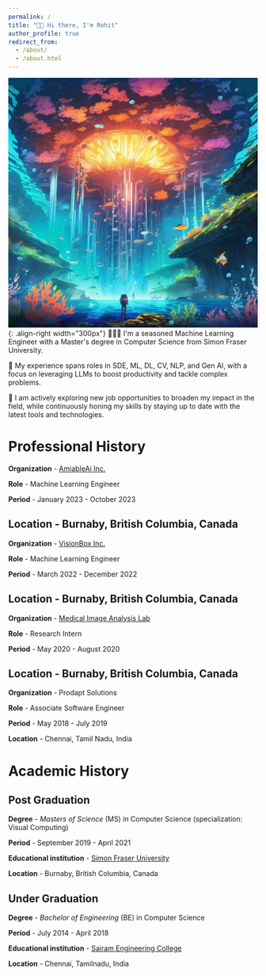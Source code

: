 ```yaml
---
permalink: /
title: "👋🏻 Hi there, I'm Rohit"
author_profile: true
redirect_from: 
  - /about/
  - /about.html
---
```




![](../images/life.png){: .align-right width="300px"}
👨🏻‍💻 I'm a seasoned Machine Learning Engineer with a Master's degree in Computer Science from Simon Fraser University. 

🤖 My experience spans roles in SDE, ML, DL, CV, NLP, and Gen AI, with a focus on leveraging LLMs to boost productivity and tackle complex problems.

💼 I am actively exploring new job opportunities to broaden my impact in the field, while continuously honing my skills by staying up to date with the latest tools and technologies.

# Professional History

**Organization** - [AmiableAi Inc.](https://amiableai.ca/)

**Role** - Machine Learning Engineer

**Period** - January 2023 - October 2023

**Location** - Burnaby, British Columbia, Canada
---

**Organization** - [VisionBox Inc.](https://www.visionbox.ai/)

**Role** - Machine Learning Engineer

**Period** - March 2022 - December 2022

**Location** - Burnaby, British Columbia, Canada
---

**Organization** - [Medical Image Analysis Lab](https://www.medicalimageanalysis.com/)

**Role** - Research Intern

**Period** - May 2020 - August 2020

**Location** - Burnaby, British Columbia, Canada 
---

**Organization** - Prodapt Solutions

**Role** - Associate Software Engineer

**Period** - May 2018 - July 2019

**Location** - Chennai, Tamil Nadu, India



# Academic History

## Post Graduation

**Degree** - *Masters of Science* (MS) in Computer Science (specialization: Visual Computing)   

**Period** - September 2019 - April 2021

**Educational institution** - [Simon Fraser University](https://www.sfu.ca/)

**Location** -  Burnaby, British Columbia, Canada


## Under Graduation

**Degree** - *Bachelor of Engineering* (BE) in Computer Science                                 

**Period** - July 2014 - April 2018

**Educational institution** - [Sairam Engineering College](https://sairam.edu.in/) 

**Location** - Chennai, Tamilnadu, India